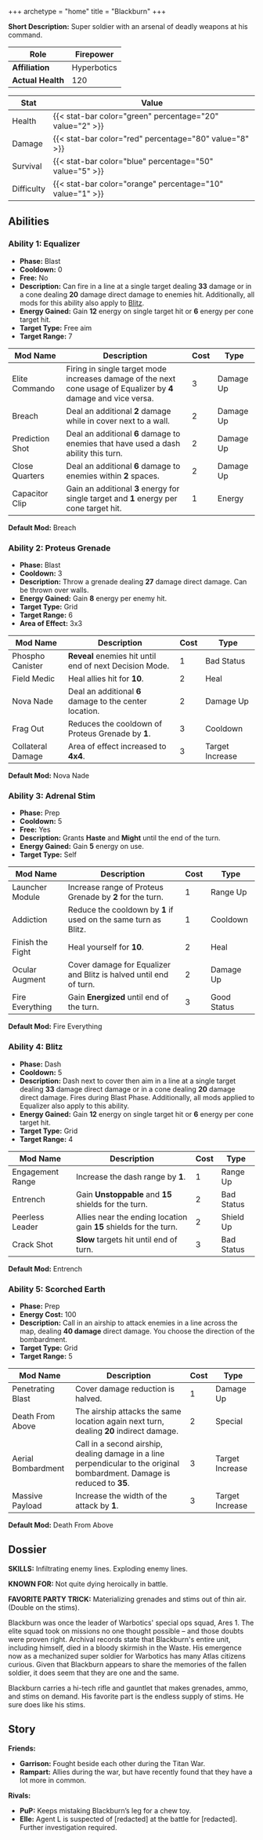 +++
archetype = "home"
title = "Blackburn"
+++

**Short Description:** Super soldier with an arsenal of deadly weapons at his command.

| **Role**          | Firepower   |
| ----------------- | ----------- |
| **Affiliation**   | Hyperbotics |
| **Actual Health** | 120         |

| **Stat**   | **Value**                                                 |
| ---------- | --------------------------------------------------------- |
| Health     | {{< stat-bar color="green" percentage="20" value="2" >}}  |
| Damage     | {{< stat-bar color="red" percentage="80" value="8" >}}    |
| Survival   | {{< stat-bar color="blue" percentage="50" value="5" >}}   |
| Difficulty | {{< stat-bar color="orange" percentage="10" value="1" >}} |

## Abilities

### Ability 1: Equalizer

- **Phase:** Blast
- **Cooldown:** 0
- **Free:** No
- **Description:** Can fire in a line at a single target dealing **33** damage or in a cone dealing **20** damage direct damage to enemies hit. Additionally, all mods for this ability also apply to [Blitz](#Ability-4).
- **Energy Gained:** Gain **12** energy on single target hit or **6** energy per cone target hit.
- **Target Type:** Free aim
- **Target Range:** 7

| **Mod Name**    | **Description**                                                                                                   | **Cost** | **Type**  |
| --------------- | ----------------------------------------------------------------------------------------------------------------- | -------- | --------- |
| Elite Commando  | Firing in single target mode increases damage of the next cone usage of Equalizer by **4** damage and vice versa. | 3        | Damage Up |
| Breach          | Deal an additional **2** damage while in cover next to a wall.                                                    | 2        | Damage Up |
| Prediction Shot | Deal an additional **6** damage to enemies that have used a dash ability this turn.                               | 2        | Damage Up |
| Close Quarters  | Deal an additional **6** damage to enemies within **2** spaces.                                                   | 2        | Damage Up |
| Capacitor Clip  | Gain an additional **3** energy for single target and **1** energy per cone target hit.                           | 1        | Energy    |

**Default Mod:** Breach

### Ability 2: Proteus Grenade

- **Phase:** Blast
- **Cooldown:** 3
- **Description:** Throw a grenade dealing **27** damage direct damage. Can be thrown over walls.
- **Energy Gained:** Gain **8** energy per enemy hit.
- **Target Type:** Grid
- **Target Range:** 6
- **Area of Effect:** 3x3

| **Mod Name**      | **Description**                                            | **Cost** | **Type**        |
| ----------------- | ---------------------------------------------------------- | -------- | --------------- |
| Phospho Canister  | **Reveal** enemies hit until end of next Decision Mode.    | 1        | Bad Status      |
| Field Medic       | Heal allies hit for **10**.                                | 2        | Heal            |
| Nova Nade         | Deal an additional **6** damage to the center location.    | 2        | Damage Up       |
| Frag Out          | Reduces the cooldown of Proteus Grenade by **1**.          | 3        | Cooldown        |
| Collateral Damage | Area of effect increased to **4x4**.                       | 3        | Target Increase |

**Default Mod:** Nova Nade

### Ability 3: Adrenal Stim

- **Phase:** Prep
- **Cooldown:** 5
- **Free:** Yes
- **Description:** Grants **Haste** and **Might** until the end of the turn.
- **Energy Gained:** Gain **5** energy on use.
- **Target Type:** Self

| **Mod Name**     | **Description**                                                        | **Cost** | **Type**    |
| ---------------- | ---------------------------------------------------------------------- | -------- | ----------- |
| Launcher Module  | Increase range of Proteus Grenade by **2** for the turn.               | 1        | Range Up    |
| Addiction        | Reduce the cooldown by **1** if used on the same turn as Blitz.        | 1        | Cooldown    |
| Finish the Fight | Heal yourself for **10**.                                              | 2        | Heal        |
| Ocular Augment   | Cover damage for Equalizer and Blitz is halved until end of turn.      | 2        | Damage Up   |
| Fire Everything  | Gain **Energized** until end of the turn.                              | 3        | Good Status |

**Default Mod:** Fire Everything

### Ability 4: Blitz

- **Phase:** Dash
- **Cooldown:** 5
- **Description:** Dash next to cover then aim in a line at a single target dealing **33** damage direct damage or in a cone dealing **20** damage direct damage. Fires during Blast Phase. Additionally, all mods applied to Equalizer also apply to this ability.
- **Energy Gained:** Gain **12** energy on single target hit or **6** energy per cone target hit.
- **Target Type:** Grid
- **Target Range:** 4

| **Mod Name**     | **Description**                                                   | **Cost** | **Type**   |
| ---------------- | ----------------------------------------------------------------- | -------- | ---------- |
| Engagement Range | Increase the dash range by **1**.                                 | 1        | Range Up   |
| Entrench         | Gain **Unstoppable** and **15** shields for the turn.             | 2        | Bad Status |
| Peerless Leader  | Allies near the ending location gain **15** shields for the turn. | 2        | Shield Up  |
| Crack Shot       | **Slow** targets hit until end of turn.                           | 3        | Bad Status |

**Default Mod:** Entrench

### Ability 5: Scorched Earth

- **Phase:** Prep
- **Energy Cost:** 100
- **Description:** Call in an airship to attack enemies in a line across the map, dealing **40 damage** direct damage. You choose the direction of the bombardment.
- **Target Type:** Grid
- **Target Range:** 5

| **Mod Name**       | **Description**                                                                                                            | **Cost** | **Type**        |
| ------------------ | -------------------------------------------------------------------------------------------------------------------------- | -------- | --------------- |
| Penetrating Blast  | Cover damage reduction is halved.                                                                                          | 1        | Damage Up       |
| Death From Above   | The airship attacks the same location again next turn, dealing **20** indirect damage.                                     | 2        | Special         |
| Aerial Bombardment | Call in a second airship, dealing damage in a line perpendicular to the original bombardment. Damage is reduced to **35**. | 3        | Target Increase |
| Massive Payload    | Increase the width of the attack by **1**.                                                                                 | 3        | Target Increase |

**Default Mod:** Death From Above

## Dossier

**SKILLS:** Infiltrating enemy lines. Exploding enemy lines.

**KNOWN FOR:** Not quite dying heroically in battle.

**FAVORITE PARTY TRICK:** Materializing grenades and stims out of thin air. (Double on the stims).

Blackburn was once the leader of Warbotics' special ops squad, Ares 1. The elite squad took on missions no one thought possible – and those doubts were proven right. Archival records state that Blackburn's entire unit, including himself, died in a bloody skirmish in the Waste. His emergence now as a mechanized super soldier for Warbotics has many Atlas citizens curious. Given that Blackburn appears to share the memories of the fallen soldier, it does seem that they are one and the same.

Blackburn carries a hi-tech rifle and gauntlet that makes grenades, ammo, and stims on demand. His favorite part is the endless supply of stims. He sure does like his stims.

## Story

**Friends:**

- **Garrison:** Fought beside each other during the Titan War.
- **Rampart:** Allies during the war, but have recently found that they have a lot more in common.

**Rivals:**

- **PuP:** Keeps mistaking Blackburn’s leg for a chew toy.
- **Elle:** Agent L is suspected of [redacted] at the battle for [redacted]. Further investigation required.
